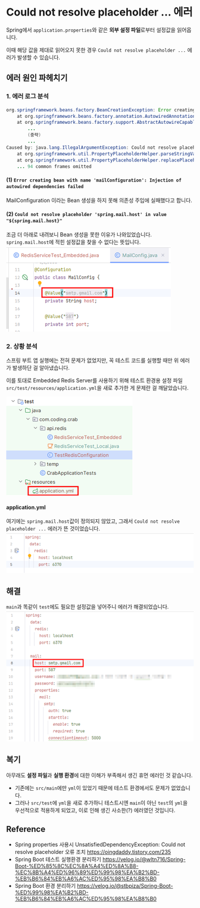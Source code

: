 # Could not resolve placeholder ... 에러

Spring에서 `application.properties`와 같은 **외부 설정 파일**로부터 설정값을 읽어옵니다. 

이때 해당 값을 제대로 읽어오지 못한 경우 `Could not resolve placeholder ...` 에러가 발생할 수 있습니다.

## 에러 원인 파헤치기

### 1. 에러 로그 분석
```java
org.springframework.beans.factory.BeanCreationException: Error creating bean with name 'mailConfiguration': Injection of autowired dependencies failed
	at org.springframework.beans.factory.annotation.AutowiredAnnotationBeanPostProcessor.postProcessProperties(AutowiredAnnotationBeanPostProcessor.java:514) ~[spring-beans-6.1.2.jar:6.1.2]
	at org.springframework.beans.factory.support.AbstractAutowireCapableBeanFactory.populateBean(AbstractAutowireCapableBeanFactory.java:1418) ~[spring-beans-6.1.2.jar:6.1.2]
        ...
        (중략)
        ...
Caused by: java.lang.IllegalArgumentException: Could not resolve placeholder 'spring.mail.host' in value "${spring.mail.host}"
	at org.springframework.util.PropertyPlaceholderHelper.parseStringValue(PropertyPlaceholderHelper.java:180) ~[spring-core-6.1.2.jar:6.1.2]
	at org.springframework.util.PropertyPlaceholderHelper.replacePlaceholders(PropertyPlaceholderHelper.java:126) ~[spring-core-6.1.2.jar:6.1.2]
	... 94 common frames omitted
```

#### (1) `Error creating bean with name 'mailConfiguration': Injection of autowired dependencies failed`
MailConfiguration 이라는 Bean 생성을 하지 못해 의존성 주입에 실패했다고 합니다.

#### (2) `Could not resolve placeholder 'spring.mail.host' in value "${spring.mail.host}"`
조금 더 아래로 내려보니 Bean 생성을 못한 이유가 나와있었습니다. `spring.mail.host`에 적힌 설정값을 찾을 수 없다는 뜻입니다.
![img_5.png](img/img_5.png)


### 2. 상황 분석
스프링 부트 앱 실행에는 전혀 문제가 없었지만, 꼭 테스트 코드를 실행할 때만 위 에러가 발생하단 걸 알아냈습니다.

이를 토대로 Embedded Redis Server를 사용하기 위해 테스트 환경용 설정 파일 `src/test/resources/application.yml`을 새로 추가한 게 문제란 걸 깨달았습니다.

![img_6.png](img/img_6.png)

#### application.yml
여기에는 `spring.mail.host`값이 정의되지 않았고, 그래서 `Could not resolve placeholder ...` 에러가 뜬 것이었습니다.
![img_7.png](img/img_7.png)

## 해결
`main`과 똑같이 `test`에도 필요한 설정값을 넣어주니 에러가 해결되었습니다.
![img_9.png](img/img_9.png)

## 복기
아무래도 **설정 파일**과 **실행 환경**에 대한 이해가 부족해서 생긴 휴먼 에러인 것 같습니다.
- 기존에는 `src/main`에만 `yml`이 있었기 때문에 테스트 환경에서도 문제가 없었습니다.
- 그러나 `src/test`에 `yml`을 새로 추가하니 테스트시엔 `main`이 아닌 `test`의 `yml`을 우선적으로 적용하게 되었고, 이로 인해 생긴 사소한(?) 에러였던 것입니다.

## Reference
- Spring properties 사용시 UnsatisfiedDependencyException: Could not resolve placeholder 오류 조치 https://oingdaddy.tistory.com/235
- Spring Boot 테스트 실행환경 분리하기 https://velog.io/@wltn716/Spring-Boot-%ED%85%8C%EC%8A%A4%ED%8A%B8-%EC%8B%A4%ED%96%89%ED%99%98%EA%B2%BD-%EB%B6%84%EB%A6%AC%ED%95%98%EA%B8%B0
- Spring Boot 환경 분리하기 https://velog.io/@stbpiza/Spring-Boot-%ED%99%98%EA%B2%BD-%EB%B6%84%EB%A6%AC%ED%95%98%EA%B8%B0